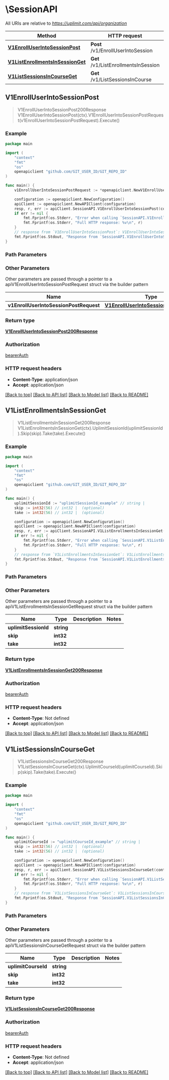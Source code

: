 # \SessionAPI

All URIs are relative to *https://uplimit.com/api/organization*

Method | HTTP request | Description
------------- | ------------- | -------------
[**V1EnrollUserIntoSessionPost**](SessionAPI.md#V1EnrollUserIntoSessionPost) | **Post** /v1/EnrollUserIntoSession | 
[**V1ListEnrollmentsInSessionGet**](SessionAPI.md#V1ListEnrollmentsInSessionGet) | **Get** /v1/ListEnrollmentsInSession | 
[**V1ListSessionsInCourseGet**](SessionAPI.md#V1ListSessionsInCourseGet) | **Get** /v1/ListSessionsInCourse | 



## V1EnrollUserIntoSessionPost

> V1EnrollUserIntoSessionPost200Response V1EnrollUserIntoSessionPost(ctx).V1EnrollUserIntoSessionPostRequest(v1EnrollUserIntoSessionPostRequest).Execute()





### Example

```go
package main

import (
	"context"
	"fmt"
	"os"
	openapiclient "github.com/GIT_USER_ID/GIT_REPO_ID"
)

func main() {
	v1EnrollUserIntoSessionPostRequest := *openapiclient.NewV1EnrollUserIntoSessionPostRequest("EmailAddress_example") // V1EnrollUserIntoSessionPostRequest |  (optional)

	configuration := openapiclient.NewConfiguration()
	apiClient := openapiclient.NewAPIClient(configuration)
	resp, r, err := apiClient.SessionAPI.V1EnrollUserIntoSessionPost(context.Background()).V1EnrollUserIntoSessionPostRequest(v1EnrollUserIntoSessionPostRequest).Execute()
	if err != nil {
		fmt.Fprintf(os.Stderr, "Error when calling `SessionAPI.V1EnrollUserIntoSessionPost``: %v\n", err)
		fmt.Fprintf(os.Stderr, "Full HTTP response: %v\n", r)
	}
	// response from `V1EnrollUserIntoSessionPost`: V1EnrollUserIntoSessionPost200Response
	fmt.Fprintf(os.Stdout, "Response from `SessionAPI.V1EnrollUserIntoSessionPost`: %v\n", resp)
}
```

### Path Parameters



### Other Parameters

Other parameters are passed through a pointer to a apiV1EnrollUserIntoSessionPostRequest struct via the builder pattern


Name | Type | Description  | Notes
------------- | ------------- | ------------- | -------------
 **v1EnrollUserIntoSessionPostRequest** | [**V1EnrollUserIntoSessionPostRequest**](V1EnrollUserIntoSessionPostRequest.md) |  | 

### Return type

[**V1EnrollUserIntoSessionPost200Response**](V1EnrollUserIntoSessionPost200Response.md)

### Authorization

[bearerAuth](../README.md#bearerAuth)

### HTTP request headers

- **Content-Type**: application/json
- **Accept**: application/json

[[Back to top]](#) [[Back to API list]](../README.md#documentation-for-api-endpoints)
[[Back to Model list]](../README.md#documentation-for-models)
[[Back to README]](../README.md)


## V1ListEnrollmentsInSessionGet

> V1ListEnrollmentsInSessionGet200Response V1ListEnrollmentsInSessionGet(ctx).UplimitSessionId(uplimitSessionId).Skip(skip).Take(take).Execute()





### Example

```go
package main

import (
	"context"
	"fmt"
	"os"
	openapiclient "github.com/GIT_USER_ID/GIT_REPO_ID"
)

func main() {
	uplimitSessionId := "uplimitSessionId_example" // string | 
	skip := int32(56) // int32 |  (optional)
	take := int32(56) // int32 |  (optional)

	configuration := openapiclient.NewConfiguration()
	apiClient := openapiclient.NewAPIClient(configuration)
	resp, r, err := apiClient.SessionAPI.V1ListEnrollmentsInSessionGet(context.Background()).UplimitSessionId(uplimitSessionId).Skip(skip).Take(take).Execute()
	if err != nil {
		fmt.Fprintf(os.Stderr, "Error when calling `SessionAPI.V1ListEnrollmentsInSessionGet``: %v\n", err)
		fmt.Fprintf(os.Stderr, "Full HTTP response: %v\n", r)
	}
	// response from `V1ListEnrollmentsInSessionGet`: V1ListEnrollmentsInSessionGet200Response
	fmt.Fprintf(os.Stdout, "Response from `SessionAPI.V1ListEnrollmentsInSessionGet`: %v\n", resp)
}
```

### Path Parameters



### Other Parameters

Other parameters are passed through a pointer to a apiV1ListEnrollmentsInSessionGetRequest struct via the builder pattern


Name | Type | Description  | Notes
------------- | ------------- | ------------- | -------------
 **uplimitSessionId** | **string** |  | 
 **skip** | **int32** |  | 
 **take** | **int32** |  | 

### Return type

[**V1ListEnrollmentsInSessionGet200Response**](V1ListEnrollmentsInSessionGet200Response.md)

### Authorization

[bearerAuth](../README.md#bearerAuth)

### HTTP request headers

- **Content-Type**: Not defined
- **Accept**: application/json

[[Back to top]](#) [[Back to API list]](../README.md#documentation-for-api-endpoints)
[[Back to Model list]](../README.md#documentation-for-models)
[[Back to README]](../README.md)


## V1ListSessionsInCourseGet

> V1ListSessionsInCourseGet200Response V1ListSessionsInCourseGet(ctx).UplimitCourseId(uplimitCourseId).Skip(skip).Take(take).Execute()





### Example

```go
package main

import (
	"context"
	"fmt"
	"os"
	openapiclient "github.com/GIT_USER_ID/GIT_REPO_ID"
)

func main() {
	uplimitCourseId := "uplimitCourseId_example" // string | 
	skip := int32(56) // int32 |  (optional)
	take := int32(56) // int32 |  (optional)

	configuration := openapiclient.NewConfiguration()
	apiClient := openapiclient.NewAPIClient(configuration)
	resp, r, err := apiClient.SessionAPI.V1ListSessionsInCourseGet(context.Background()).UplimitCourseId(uplimitCourseId).Skip(skip).Take(take).Execute()
	if err != nil {
		fmt.Fprintf(os.Stderr, "Error when calling `SessionAPI.V1ListSessionsInCourseGet``: %v\n", err)
		fmt.Fprintf(os.Stderr, "Full HTTP response: %v\n", r)
	}
	// response from `V1ListSessionsInCourseGet`: V1ListSessionsInCourseGet200Response
	fmt.Fprintf(os.Stdout, "Response from `SessionAPI.V1ListSessionsInCourseGet`: %v\n", resp)
}
```

### Path Parameters



### Other Parameters

Other parameters are passed through a pointer to a apiV1ListSessionsInCourseGetRequest struct via the builder pattern


Name | Type | Description  | Notes
------------- | ------------- | ------------- | -------------
 **uplimitCourseId** | **string** |  | 
 **skip** | **int32** |  | 
 **take** | **int32** |  | 

### Return type

[**V1ListSessionsInCourseGet200Response**](V1ListSessionsInCourseGet200Response.md)

### Authorization

[bearerAuth](../README.md#bearerAuth)

### HTTP request headers

- **Content-Type**: Not defined
- **Accept**: application/json

[[Back to top]](#) [[Back to API list]](../README.md#documentation-for-api-endpoints)
[[Back to Model list]](../README.md#documentation-for-models)
[[Back to README]](../README.md)

